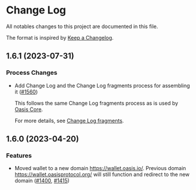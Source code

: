 # Change Log

All notables changes to this project are documented in this file.

The format is inspired by [Keep a Changelog].

[Keep a Changelog]: https://keepachangelog.com/en/1.0.0/

<!-- markdownlint-disable no-duplicate-heading -->

<!-- NOTE: towncrier will not alter content above the TOWNCRIER line below. -->

<!-- TOWNCRIER -->

## 1.6.1 (2023-07-31)

### Process Changes

- Add Change Log and the Change Log fragments process for assembling it
  ([#1560](https://github.com/oasisprotocol/explorer/issues/1560))

  This follows the same Change Log fragments process as is used by [Oasis Core].

  For more details, see [Change Log fragments].

  [Oasis Core]: https://github.com/oasisprotocol/oasis-core
  [Change Log fragments]: .changelog/README.md

## 1.6.0 (2023-04-20)

### Features

- Moved wallet to a new domain <https://wallet.oasis.io/>.
  Previous domain <https://wallet.oasisprotocol.org/>
  will still function and redirect to the new domain
  ([#1400](https://github.com/oasisprotocol/oasis-wallet-web/pull/1400),
  [#1415](https://github.com/oasisprotocol/oasis-wallet-web/pull/1415))
